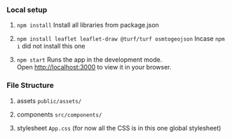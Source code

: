 ### Local setup

1. `npm install`
Install all libraries from package.json

2. `npm install leaflet leaflet-draw @turf/turf osmtogeojson`
Incase `npm i` did not install this one

3. `npm start`
Runs the app in the development mode.\
Open [http://localhost:3000](http://localhost:3000) to view it in your browser.

### File Structure

1. assets
`public/assets/`

2. components
`src/components/`

3. stylesheet
`App.css` (for now all the CSS is in this one global stylesheet)
